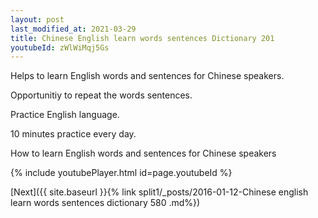 ```yaml
---
layout: post
last_modified_at: 2021-03-29
title: Chinese English learn words sentences Dictionary 201 
youtubeId: zWlWiMqj5Gs
---
```

 
 
Helps to learn English words and sentences for Chinese speakers.

Opportunitiy to repeat the words sentences. 

Practice English language. 
 
10 minutes practice every day. 
 
How to learn English words and sentences for Chinese speakers 
 
{% include youtubePlayer.html id=page.youtubeId %}
 
 
[Next]({{ site.baseurl }}{% link  split1/_posts/2016-01-12-Chinese english learn words sentences dictionary 580 .md%})
 
